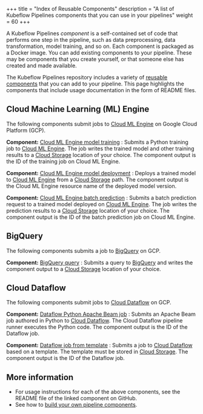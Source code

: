 +++
title = "Index of Reusable Components"
description = "A list of Kubeflow Pipelines components that you can use in your pipelines"
weight = 60
+++

A Kubeflow Pipelines *component* is a self-contained set of code that performs 
one step in the pipeline, such as data preprocessing, data transformation, model
training, and so on. Each component is packaged as a Docker image.
You can add existing components to your pipeline. These may be components that
you create yourself, or that someone else has created and made available.

The Kubeflow Pipelines repository includes a variety of 
[reusable components](https://github.com/kubeflow/pipelines/tree/master/components)
that you can add to your pipeline. This page highlights the components that
include usage documentation in the form of README files.

## Cloud Machine Learning (ML) Engine

The following components submit jobs to
[Cloud ML Engine](https://cloud.google.com/ml-engine/docs/)
on Google Cloud Platform (GCP).

**Component:** [Cloud ML Engine model training](https://github.com/kubeflow/pipelines/tree/master/components/gcp/ml_engine/train)
: Submits a Python training job to 
  [Cloud ML Engine](https://cloud.google.com/ml-engine/docs/).
  The job writes the trained model and other training results to a
  [Cloud Storage](https://cloud.google.com/storage/docs/) location of your
  choice.
  The component output is the ID of the training job on Cloud ML Engine.

**Component:** [Cloud ML Engine model deployment](https://github.com/kubeflow/pipelines/tree/master/components/gcp/ml_engine/deploy)
: Deploys a trained model to 
  [Cloud ML Engine](https://cloud.google.com/ml-engine/docs/)
  from a [Cloud Storage](https://cloud.google.com/storage/docs/) path.
  The component output is the Cloud ML Engine resource name of the deployed 
  model version.

**Component:** [Cloud ML Engine batch prediction](https://github.com/kubeflow/pipelines/tree/master/components/gcp/ml_engine/batch_predict)
: Submits a batch prediction request to a trained model deployed on 
  [Cloud ML Engine](https://cloud.google.com/ml-engine/docs/).
  The job writes the prediction results to a
  [Cloud Storage](https://cloud.google.com/storage/docs/) location of your
  choice.
  The component output is the ID of the batch prediction job on Cloud ML Engine.

## BigQuery

The following components submits a job to
[BigQuery](https://cloud.google.com/bigquery/docs/) on GCP.

**Component:** [BigQuery query](https://github.com/kubeflow/pipelines/tree/master/components/gcp/bigquery/query)
: Submits a query to [BigQuery](https://cloud.google.com/bigquery/docs/) 
  and writes the component output to a 
  [Cloud Storage](https://cloud.google.com/storage/docs/) location of your
  choice.

## Cloud Dataflow

The following components submit jobs to
[Cloud Dataflow](https://cloud.google.com/dataflow/docs/) on GCP.

**Component:** [Dataflow Python Apache Beam job](https://github.com/kubeflow/pipelines/tree/master/components/gcp/dataflow/launch_python)
: Submits an Apache Beam job authored in Python to 
  [Cloud Dataflow](https://cloud.google.com/dataflow/docs/). 
  The Cloud Dataflow pipeline runner executes the Python code. The component 
  output is the ID of the Dataflow job.

**Component:** [Dataflow job from template](https://github.com/kubeflow/pipelines/tree/master/components/gcp/dataflow/launch_template)
: Submits a job to
  [Cloud Dataflow](https://cloud.google.com/dataflow/docs/) based on a template.
  The template must be stored in
  [Cloud Storage](https://cloud.google.com/storage/docs/). The component output
  is the ID of the Dataflow job.

## More information

* For usage instructions for each of the above components, see the README file 
  of the linked component on GitHub.
* See how to [build your own pipeline 
  components](/docs/pipelines/build-component).
